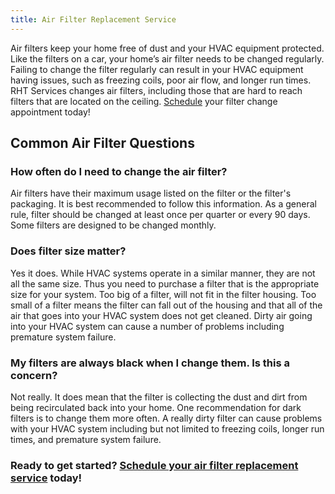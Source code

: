```yaml
---
title: Air Filter Replacement Service
---
```


Air filters keep your home free of dust and your HVAC equipment protected. Like the filters on a car,
your home’s air filter needs to be changed regularly. Failing to change the filter regularly can result
in your HVAC equipment having issues, such as freezing coils, poor air flow, and longer run times.
RHT Services changes air filters, including those that are hard to reach filters that are located
on the ceiling. [Schedule](https://rhtservices.square.site/) your filter change appointment today!

## Common Air Filter Questions

### How often do I need to change the air filter?

Air filters have their maximum usage listed on the filter or the filter's packaging. It is best recommended
to follow this information.
As a general rule, filter should be changed at least once per quarter or every 90 days. Some filters are
designed to be changed monthly.

### Does filter size matter?

Yes it does. While HVAC systems operate in a similar manner, they are not all the same size. Thus you need 
to purchase a filter that is the appropriate size for your system. Too big of a filter, will not fit in the 
filter housing. Too small of a filter means the filter can fall out of the housing and that all 
of the air that goes into your HVAC system does not get cleaned. Dirty air going into your HVAC system
can cause a number of problems including premature system failure.

### My filters are always black when I change them. Is this a concern?

Not really. It does mean that the filter is collecting the dust and dirt from being recirculated back into 
your home.
One recommendation for dark filters is to change them more often. A really dirty filter can cause problems 
with your HVAC system including but not limited to freezing coils, longer run times, and 
premature system failure.

<h3>Ready to get started? <a href="https://rhtservices.square.site/">Schedule your air filter replacement service</a> today!</h3>
